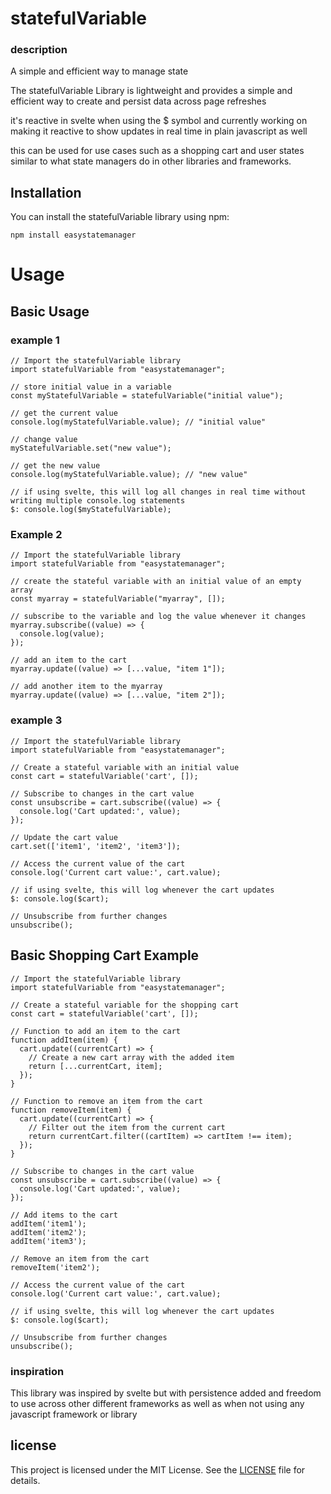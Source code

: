# statefulVariable

### description
A simple and efficient way to manage state

The statefulVariable Library is lightweight and provides a simple and efficient way to create and persist data across page refreshes

it's reactive in svelte when using the $ symbol and currently working on making it reactive to show updates in real time in plain javascript as well

this can be used for use cases such as a shopping cart and user states similar to what state managers do in other libraries and frameworks. 

## Installation

You can install the statefulVariable library using npm:

```shell
npm install easystatemanager
```

# Usage

## Basic Usage

### example 1

```shell
// Import the statefulVariable library
import statefulVariable from "easystatemanager";

// store initial value in a variable
const myStatefulVariable = statefulVariable("initial value");

// get the current value
console.log(myStatefulVariable.value); // "initial value"

// change value
myStatefulVariable.set("new value");

// get the new value
console.log(myStatefulVariable.value); // "new value"

// if using svelte, this will log all changes in real time without writing multiple console.log statements
$: console.log($myStatefulVariable);
```
### Example 2
```shell
// Import the statefulVariable library
import statefulVariable from "easystatemanager";

// create the stateful variable with an initial value of an empty array
const myarray = statefulVariable("myarray", []);

// subscribe to the variable and log the value whenever it changes
myarray.subscribe((value) => {
  console.log(value);
});

// add an item to the cart
myarray.update((value) => [...value, "item 1"]);

// add another item to the myarray
myarray.update((value) => [...value, "item 2"]);
```

### example 3
```shell
// Import the statefulVariable library
import statefulVariable from "easystatemanager";

// Create a stateful variable with an initial value
const cart = statefulVariable('cart', []);

// Subscribe to changes in the cart value
const unsubscribe = cart.subscribe((value) => {
  console.log('Cart updated:', value);
});

// Update the cart value
cart.set(['item1', 'item2', 'item3']);

// Access the current value of the cart
console.log('Current cart value:', cart.value);

// if using svelte, this will log whenever the cart updates
$: console.log($cart);

// Unsubscribe from further changes
unsubscribe();
```

## Basic Shopping Cart Example

```shell
// Import the statefulVariable library
import statefulVariable from "easystatemanager";

// Create a stateful variable for the shopping cart
const cart = statefulVariable('cart', []);

// Function to add an item to the cart
function addItem(item) {
  cart.update((currentCart) => {
    // Create a new cart array with the added item
    return [...currentCart, item];
  });
}

// Function to remove an item from the cart
function removeItem(item) {
  cart.update((currentCart) => {
    // Filter out the item from the current cart
    return currentCart.filter((cartItem) => cartItem !== item);
  });
}

// Subscribe to changes in the cart value
const unsubscribe = cart.subscribe((value) => {
  console.log('Cart updated:', value);
});

// Add items to the cart
addItem('item1');
addItem('item2');
addItem('item3');

// Remove an item from the cart
removeItem('item2');

// Access the current value of the cart
console.log('Current cart value:', cart.value);

// if using svelte, this will log whenever the cart updates
$: console.log($cart);

// Unsubscribe from further changes
unsubscribe();
```

### inspiration
This library was inspired by svelte but with persistence added and freedom to use across other different frameworks as well as when not using any javascript framework or library

## license
This project is licensed under the MIT License. See the [LICENSE](LICENSE) file for details.
